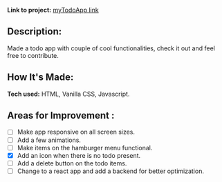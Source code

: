 **Link to project:** [myTodoApp link](https://mytodoappletsgetit.netlify.app/)

## Description:
Made a todo app with couple of cool functionalities, check it out and feel free to contribute.
## How It's Made:
**Tech used:** HTML, Vanilla CSS, Javascript.
## Areas for Improvement :
- [ ] Make app responsive on all screen sizes.
- [ ] Add a few animations.
- [ ] Make items on the hamburger menu functional.
- [x] Add an icon when there is no todo present.
- [ ] Add a delete button on the todo items.
- [ ] Change to a react app and add a backend for better optimization.
